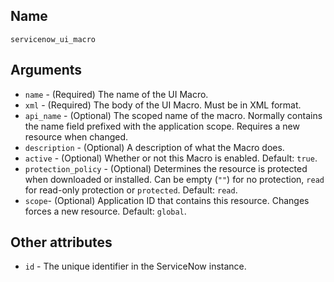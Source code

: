 ## Name

`servicenow_ui_macro`

## Arguments

* `name` - (Required) The name of the UI Macro.
* `xml` - (Required) The body of the UI Macro. Must be in XML format.
* `api_name` - (Optional) The scoped name of the macro. Normally contains the name field prefixed with the application scope. Requires a new resource when changed.
* `description` - (Optional) A description of what the Macro does.
* `active` - (Optional) Whether or not this Macro is enabled. Default: `true`.
* `protection_policy` - (Optional) Determines the resource is protected when downloaded or installed. Can be empty (`""`) for no protection, `read` for read-only protection or `protected`. Default: `read`.
* `scope`- (Optional) Application ID that contains this resource. Changes forces a new resource. Default: `global`.

## Other attributes
* `id` - The unique identifier in the ServiceNow instance.